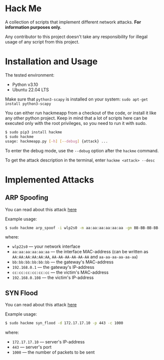 
# Hack Me

A collection of scripts that implement different network attacks. **For information purposes only.**

Any contributor to this project doesn't take any responsibility for illegal usage of any script from this project.

# Installation and Usage

The tested environment:
* Python v3.10
* Ubuntu 22.04 LTS

Make sure that `python3-scapy` is installed on your system: `sudo apt-get install python3-scapy`

You can either run hackmeapp from a checkout of the code, or install it like any other python project. Keep in mind that a lot of scripts here can be executed only with the root privileges, so you need to run it with sudo.

```bash
$ sudo pip3 install hackme
$ sudo hackme
usage: hackmeapp.py [-h] [--debug] {attack} ...
```

To enter the debug mode, use the `--debug` option after the `hackme` command.

To get the attack description in the terminal, enter `hackme <attack> --desc`


# Implemented Attacks

## ARP Spoofing

You can read about this attack [here](https://www.wikiwand.com/en/ARP_spoofing)

Example usage:

```bash
$ sudo hackme arp_spoof -i wlp2s0 -m aa:aa:aa:aa:aa:aa -gm BB-BB-BB-BB-BB-BB -gip 192.168.0.1 -vm cc:cc:cc:cc:cc:cc -vip 192.168.0.108
```
where:
* `wlp22s0` — your network interface
* `aa:aa:aa:aa:aa:aa` — the interface MAC-address (can be written as `AA:AA:AA:AA:AA:AA`, `AA-AA-AA-AA-AA-AA` and `aa-aa-aa-aa-aa-aa`)
* `bb:bb:bb:bb:bb:bb` — the gateway's MAC-address
* `192.168.0.1` — the gateway's IP-address
* `cc:cc:cc:cc:cc:cc` — the victim's MAC-address
* `192.168.0.108` — the victim's IP-address

## SYN Flood

You can read about this attack [here](https://www.wikiwand.com/en/SYN_flood)

Example usage:
```bash
$ sudo hackme syn_flood -d 172.17.17.10 -p 443 -c 1000
```
where:
* `172.17.17.10` — server's IP-address
* `443` — server's port
* `1000` — the number of packets to be sent 
